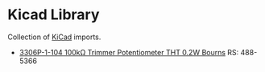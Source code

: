 # Kicad Library

Collection of [KiCad](http://kicad-pcb.org/) imports.

* [3306P-1-104 100kΩ Trimmer Potentiometer THT 0.2W Bourns](https://www.digikey.com/products/en?keywords=3306P-104-ND) RS: 488-5366
